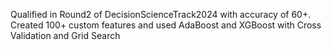 Qualified in Round2 of DecisionScienceTrack2024 with accuracy of 60+. Created 100+ custom features and used AdaBoost and XGBoost with Cross Validation and Grid Search
